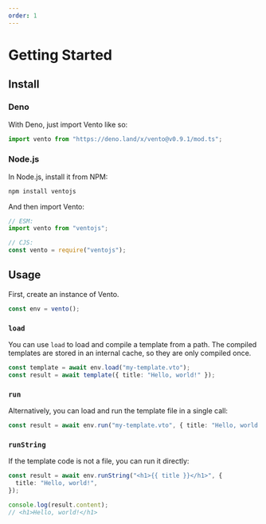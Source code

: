 ```yaml
---
order: 1
---
```


# Getting Started

## Install

### Deno

With Deno, just import Vento like so:

```js
import vento from "https://deno.land/x/vento@v0.9.1/mod.ts";
```

### Node.js

In Node.js, install it from NPM:

```sh
npm install ventojs
```

And then import Vento:

```js
// ESM:
import vento from "ventojs";

// CJS:
const vento = require("ventojs");
```

## Usage

First, create an instance of Vento.

```js
const env = vento();
```

### `load`

You can use `load` to load and compile a template from a path. The compiled
templates are stored in an internal cache, so they are only compiled once.

```ts
const template = await env.load("my-template.vto");
const result = await template({ title: "Hello, world!" });
```

### `run`

Alternatively, you can load and run the template file in a single call:

```ts
const result = await env.run("my-template.vto", { title: "Hello, world!" });
```

### `runString`

If the template code is not a file, you can run it directly:

```ts
const result = await env.runString("<h1>{{ title }}</h1>", {
  title: "Hello, world!",
});

console.log(result.content);
// <h1>Hello, world!</h1>
```
